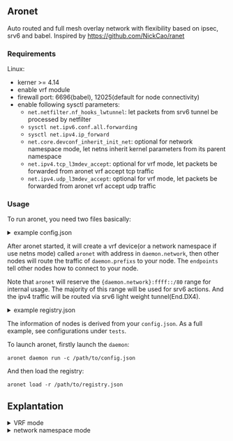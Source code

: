 ## Aronet

Auto routed and full mesh overlay network with flexibility based on ipsec, srv6 and babel. Inspired by https://github.com/NickCao/ranet

### Requirements

Linux:
+ kerner >= 4.14
+ enable vrf module
+ firewall port: 6696(babel), 12025(default for node connectivity)
+ enable following sysctl parameters:
	+ `net.netfilter.nf_hooks_lwtunnel`: let packets from srv6 tunnel be processed by netfilter
	+ `sysctl net.ipv6.conf.all.forwarding`
    + `sysctl net.ipv4.ip_forward`
    + `net.core.devconf_inherit_init_net`: optional for network namespace mode, let netns inherit kernel parameters from its parent namespace
    + `net.ipv4.tcp_l3mdev_accept`: optional for vrf mode, let packets be forwarded from aronet vrf accept tcp traffic
    + `net.ipv4.udp_l3mdev_accept`: optional for vrf mode, let packets be forwarded from aronet vrf accept udp traffic

### Usage


To run aronet, you need two files basically:

<details>

<summary> example config.json </summary>

#### `config.json`

 `config.json` contains basic configuration for running aronet, example:
 
 ```json
{
  "private_key": "./test/config/moon/private.pem",
  "organization": "example",
  "common_name": "host-01",
  "daemon": {
    "prefixs": [
      "192.168.128.1/24"
    ],
    "use_netns": false,
    "network": "fd66::1/64" # must be a v6 network with prefix less or equal to 64
  },
  # endpoints are some ip:port pairs for establishing tunnels with other nodes in a registry
  "endpoints": [
    {
      "address": "1.1.1.1",
      "port": 12025,
    },
    {
      "address_family": "ip6",
      "address": null,
      "port": 12025,
      "serial_number": 1
    }
  ]
}
```

</details>

After aronet started, it will create a vrf device(or a network namespace if use netns mode) called `aronet` with address in `daemon.network`, then other nodes will route the traffic of `daemon.prefixs` to your node. The `endpoints` tell other nodes how to connect to your node.

Note that `aronet` will reserve the `{daemon.network}:ffff::/80` range for internal usage. The majority of this range will be used for srv6 actions. And the ipv4 traffic will be routed via srv6 light weight tunnel(End.DX4).

<details>

<summary> example registry.json </summary>

#### `registry.json`

`registry.json` contains information of nodes in a mesh overlay network. And your nodes will connect to the nodes in `registry.json`. example:
```json
[
  {
    "public_key": "-- raw pem of public key --",
    "organization": "example",
    "nodes": [
      {
        "common_name": "host-01",
        "endpoints": [
          {
            "address": "2.2.2.2",
            "port": 12345,
          },
          {
            "address": "::1",
            "port": 12345
          }
        ],
        "remarks": {
          "prefixs": [
            "192.168.128.1/24"
          ],
          "network": "fd66::1/64"
        }
      }
    ]
  },
  {
    "public_key": "-- raw pem of public key --",
    "organization": "example2",
    "nodes": [
      {
        "common_name": "host-01",
        "endpoints": [
          {
            "address": "1.1.1.2",
            "port": 12345
          },
          {
            "address": "::1",
            "port": 12345
          }
        ],
        "remarks": {
          "prefixs": [
            "192.168.129.1/24"
          ],
          "network": "fd67::1/64"
        }
      }
    ]
  }
]
```

</details>

The information of nodes is derived from your `config.json`. As a full example, see configurations under `tests`.

To launch aronet, firstly launch the `daemon`:
```shell
aronet daemon run -c /path/to/config.json
```
And then load the registry:
```shell
aronet load -r /path/to/registry.json
```


## Explantation

<details>

<summary> VRF mode </summary>

### VRF mode

![topology of vrf mode](/assets/images/topology-vrf.png)



</details>

<details>

<summary> network namespace mode </summary>

### network namespace mode

![topology of vrf mode](/assets/images/topology-netns.png)


</details>
